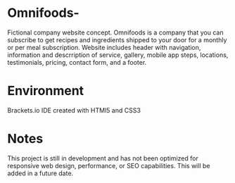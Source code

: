# Omnifoods-
Fictional company website concept. Omnifoods is a company that you can subscribe to get recipes and ingredients shipped to your door for a monthly or per meal subscription. Website includes header with navigation, information and descrription of service, gallery, mobile app steps, locations, testimonials, pricing, contact form, and a footer. 

# Environment 
Brackets.io IDE created with HTMl5 and CSS3

# Notes
This project is still in development and has not been optimized for responsive web design, performance, or SEO capabilities. This will be added in a future date. 
